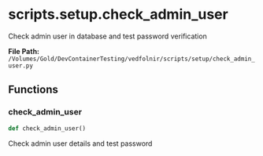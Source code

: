 # scripts.setup.check_admin_user

Check admin user in database and test password verification

**File Path:** `/Volumes/Gold/DevContainerTesting/vedfolnir/scripts/setup/check_admin_user.py`

## Functions

### check_admin_user

```python
def check_admin_user()
```

Check admin user details and test password

